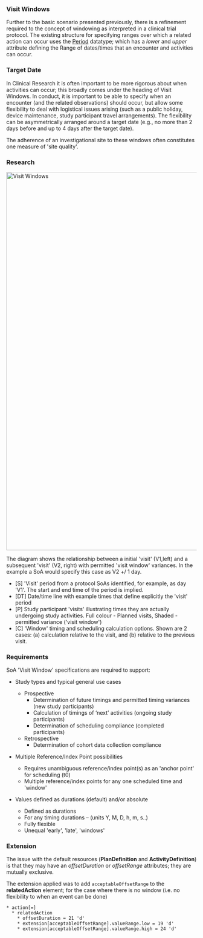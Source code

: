 ### Visit Windows

Further to the basic scenario presented previously, there is a refinement required to the concept of windowing as interpreted in a clinical trial protocol.  The existing structure for specifying ranges over which a related action can occur uses the [Period](https://hl7.org/fhir/datatypes.html#Period) datatype; which has a _lower_ and _upper_ attribute defining the Range of dates/times that an encounter and activities can occur. 

### Target Date

In Clinical Research it is often important to be more rigorous about when activities can occur; this broadly comes under the heading of Visit Windows.  In conduct, it is important to be able to specify when an encounter (and the related observations) should occur, but allow some flexibility to deal with logistical issues arising (such as a public holiday, device maintenance, study participant travel arrangements).  The flexibility can be asymmetrically arranged around a target date (e.g., no more than 2 days before and up to 4 days after the target date).  

The adherence of an investigational site to these windows often constitutes one measure of 'site quality'.

### Research

<img src="visit-window-research.png" alt="Visit Windows" width="1000px" style="float:none; margin: 0px 0px 0px 0px;" />

The diagram shows the relationship between a initial 'visit' (V1,left) and a subsequent 'visit' (V2, right) with permitted 'visit window' variances.  In the example a SoA would specify this case as V2 +/ 1 day.

* [S] 'Visit' period from a protocol SoAs identified, for example, as day 'V1'. The start and end time of the period is implied.  
* [DT] Date/time line with example times that define explicitly the 'visit' period 
* [P] Study participant 'visits' illustrating times they are actually undergoing study activities. Full colour - Planned visits, Shaded - permitted variance ('visit window') 
* [C] 'Window' timing and scheduling calculation options. Shown are 2 cases: (a) calculation relative to the visit, and (b) relative to the previous visit.  


### Requirements

SoA 'Visit Window' specifications are required to support: ​
* Study types and typical general use cases​
  * Prospective​
    * Determination of future timings and permitted timing variances (new study participants)​
    * Calculation of timings of ‘next’ activities (ongoing study participants)​
    * Determination of scheduling compliance (completed participants)​
  * Retrospective​
    * Determination of cohort data collection compliance​
    
* Multiple Reference/Index Point possibilities​
  * Requires unambiguous reference/index point(s) as an 'anchor point' for scheduling (t0)​
  * Multiple reference/index points for any one scheduled time and 'window'​
  
* Values defined as durations (default) and/or absolute
  * Defined as durations ​
  * For any timing durations – (units Y, M, D, h, m, s..)​
  * Fully flexible ​
  * Unequal 'early', 'late', 'windows'

### Extension

The issue with the default resources (__PlanDefinition__ and __ActivityDefinition__) is that they may have an _offsetDuration_ or _offsetRange_ attributes; they are mutually exclusive.  

The extension applied was to add `acceptableOffsetRange` to the __relatedAction__ element; for the case where there is no window (i.e. no flexibility to when an event can be done) 
```
* action[=]
  * relatedAction
    * offsetDuration = 21 'd'
    * extension[acceptableOffsetRange].valueRange.low = 19 'd'
    * extension[acceptableOffsetRange].valueRange.high = 24 'd'
```